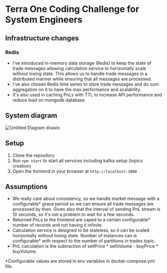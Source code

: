 # Terra One Coding Challenge for System Engineers

## Infrastructure changes

### Redis
- I've introduced in-memory data storage (Redis) to keep the state of trade messages allowing calculation service to horizontally scale without losing state. This allows us to handle trade messages in a distributed manner while ensuring that all messages are processed.
- I've also chosen Redis time series to store trade messages and do sum aggregation on it to have the max performance and scalability.
- It's also used in caching PnLs with TTL to increase API performance and reduce load on mongodb database.

## System diagram

![Untitled Diagram drawio](https://github.com/user-attachments/assets/d642dd6d-b49f-4d8f-ba3e-5d8d284ab3d8)

## Setup

1. Clone the repository
2. Run `npm start` to start all services including kafka setup (topics creation)
3. Open the frontend in your browser at `http://localhost:3000`

## Assumptions

- We really care about consistency, so we handle market message with a configurable* grace period so we can ensure all trade messages are processed by then. Given also that the interval of sending PnL stream is 10 seconds, so it's not a problem to wait for a few seconds.
- Returned PnLs to the frontend are caped to a certain configurable* number of records and not having it infinite.
- Calculation service is designed to be stateless, so it can be scaled horizontally without losing state. Number of instances can is configurable* with respect to the number of partitions in trades topic.
- PnL calculation is the subtraction of sellPrice * sellVolume - buyPrice * buyVolume.

*Configurable values are stored in env variables in docker-compose.yml file.
